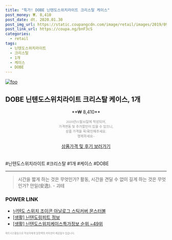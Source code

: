 ```yaml
--- 
title: "특가! DOBE 닌텐도스위치라이트 크리스탈 케이스" 
post_money: ₩. 8,410 
post_date: dt. 2020.01.30 
post_img_url: https://static.coupangcdn.com/image/retail/images/2019/09/20/10/7/ed5e6314-4ac7-4d0a-a7df-c9e8b6798a32.jpg 
post_link_url: https://coupa.ng/bnF3cS 
categories: 
  - retail 
tags: 
  - 닌텐도스위치라이트 
  - 크리스탈 
  - 1개 
  - 케이스 
  - DOBE 
--- 
```

[![foo](https://static.coupangcdn.com/image/retail/images/2019/09/20/10/7/ed5e6314-4ac7-4d0a-a7df-c9e8b6798a32.jpg)](https://coupa.ng/bnF3cS) 

## DOBE 닌텐도스위치라이트 크리스탈 케이스, 1개 
<p style="text-align: center;">**₩ 8,410**</p> 
<p style="text-align: center;"><span style="color: #898c8f; font-family: Georgia,Times,serif; font-size: 0.75em;">2020년01월30일에 작성되어, <br>가격변동 및 추가할인이 있을 수 있으니,<br> 상품 가격을 꼭!확인해주세요.<br>행복하세요~</span> 
</p>	 
<div markdown="0" style="text-align: center;"><a href="https://coupa.ng/bnF3cS" class="btn btn--success">상품가격 및 후기 보러가기</a></div> 
<br><br> 
  #닌텐도스위치라이트 #크리스탈 #1개 #케이스 #DOBE 
<hr> 

> 시간을 짧게 하는 것은 무엇인가? 활동, 시간을 견딜 수 없이 길게 하는 것은 무엇인가? 안일(安逸). - 괴테 


### POWER LINK

* <a href="https://blog.naver.com/fasyy4321/221785456361" target="_blank">닌텐도 스위치 조이콘 아날로그 스틱커버 몬스터볼</a>
* <a href="https://blog.naver.com/santokki14/221774863301" target="_blank"> [생활] 닌텐도링피트 정보 </a>
* <a href="https://blog.naver.com/sakai111/221770967291" target="_blank"> [생활] 닌텐도스위치케이스특가정보 순위 ~49위</a>

<span style="color: #898c8f; font-family: Georgia,Times,serif; font-size: 0.55em;">파트너스활동으로 작성자에게 일정액의 커미션이 제공될수 있습니다.</span> 
